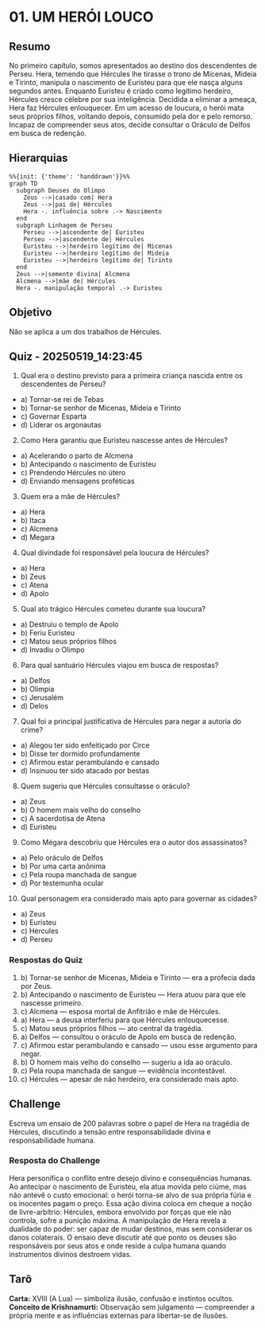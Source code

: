 # 01. UM HERÓI LOUCO

## Resumo
No primeiro capítulo, somos apresentados ao destino dos descendentes de Perseu. Hera, temendo que Hércules lhe tirasse o trono de Micenas, Mideia e Tirinto, manipula o nascimento de Euristeu para que ele nasça alguns segundos antes. Enquanto Euristeu é criado como legítimo herdeiro, Hércules cresce célebre por sua inteligência. Decidida a eliminar a ameaça, Hera faz Hércules enlouquecer. Em um acesso de loucura, o herói mata seus próprios filhos, voltando depois, consumido pela dor e pelo remorso. Incapaz de compreender seus atos, decide consultar o Oráculo de Delfos em busca de redenção.

## Hierarquias
```mermaid
%%{init: {'theme': 'handdrawn'}}%%
graph TD
  subgraph Deuses do Olimpo
    Zeus -->|casado com| Hera
    Zeus -->|pai de| Hércules
    Hera -. influência sobre .-> Nascimento
  end
  subgraph Linhagem de Perseu
    Perseu -->|ascendente de| Euristeu
    Perseu -->|ascendente de| Hércules
    Euristeu -->|herdeiro legítimo de| Micenas
    Euristeu -->|herdeiro legítimo de| Mideia
    Euristeu -->|herdeiro legítimo de| Tirinto
  end
  Zeus -->|semente divina| Alcmena
  Alcmena -->|mãe de| Hércules
  Hera -. manipulação temporal .-> Euristeu
``` 

## Objetivo
Não se aplica a um dos trabalhos de Hércules.

## Quiz - 20250519_14:23:45
1. Qual era o destino previsto para a primeira criança nascida entre os descendentes de Perseu?
- a) Tornar-se rei de Tebas
- b) Tornar-se senhor de Micenas, Mideia e Tirinto
- c) Governar Esparta
- d) Liderar os argonautas

2. Como Hera garantiu que Euristeu nascesse antes de Hércules?
- a) Acelerando o parto de Alcmena
- b) Antecipando o nascimento de Euristeu
- c) Prendendo Hércules no útero
- d) Enviando mensagens proféticas

3. Quem era a mãe de Hércules?
- a) Hera
- b) Itaca
- c) Alcmena
- d) Megara

4. Qual divindade foi responsável pela loucura de Hércules?
- a) Hera
- b) Zeus
- c) Atena
- d) Apolo

5. Qual ato trágico Hércules cometeu durante sua loucura?
- a) Destruiu o templo de Apolo
- b) Feriu Euristeu
- c) Matou seus próprios filhos
- d) Invadiu o Olimpo

6. Para qual santuário Hércules viajou em busca de respostas?
- a) Delfos
- b) Olímpia
- c) Jerusalém
- d) Delos

7. Qual foi a principal justificativa de Hércules para negar a autoria do crime?
- a) Alegou ter sido enfeitiçado por Circe
- b) Disse ter dormido profundamente
- c) Afirmou estar perambulando e cansado
- d) Insinuou ter sido atacado por bestas

8. Quem sugeriu que Hércules consultasse o oráculo?
- a) Zeus
- b) O homem mais velho do conselho
- c) A sacerdotisa de Atena
- d) Euristeu

9. Como Mégara descobriu que Hércules era o autor dos assassinatos?
- a) Pelo oráculo de Delfos
- b) Por uma carta anônima
- c) Pela roupa manchada de sangue
- d) Por testemunha ocular

10. Qual personagem era considerado mais apto para governar as cidades?
- a) Zeus
- b) Euristeu
- c) Hércules
- d) Perseu

### Respostas do Quiz
1. b) Tornar-se senhor de Micenas, Mideia e Tirinto — era a profecia dada por Zeus.
2. b) Antecipando o nascimento de Euristeu — Hera atuou para que ele nascesse primeiro.
3. c) Alcmena — esposa mortal de Anfitrião e mãe de Hércules.
4. a) Hera — a deusa interferiu para que Hércules enlouquecesse.
5. c) Matou seus próprios filhos — ato central da tragédia.
6. a) Delfos — consultou o oráculo de Apolo em busca de redenção.
7. c) Afirmou estar perambulando e cansado — usou esse argumento para negar.
8. b) O homem mais velho do conselho — sugeriu a ida ao oráculo.
9. c) Pela roupa manchada de sangue — evidência incontestável.
10. c) Hércules — apesar de não herdeiro, era considerado mais apto.

## Challenge
Escreva um ensaio de 200 palavras sobre o papel de Hera na tragédia de Hércules, discutindo a tensão entre responsabilidade divina e responsabilidade humana.

### Resposta do Challenge
Hera personifica o conflito entre desejo divino e consequências humanas. Ao antecipar o nascimento de Euristeu, ela atua movida pelo ciúme, mas não antevê o custo emocional: o herói torna-se alvo de sua própria fúria e os inocentes pagam o preço. Essa ação divina coloca em cheque a noção de livre-arbítrio: Hércules, embora envolvido por forças que ele não controla, sofre a punição máxima. A manipulação de Hera revela a dualidade do poder: ser capaz de mudar destinos, mas sem considerar os danos colaterais. O ensaio deve discutir até que ponto os deuses são responsáveis por seus atos e onde reside a culpa humana quando instrumentos divinos destroem vidas.

## Tarô
**Carta:** XVIII (A Lua) — simboliza ilusão, confusão e instintos ocultos.
**Conceito de Krishnamurti:** Observação sem julgamento — compreender a própria mente e as influências externas para libertar-se de ilusões.